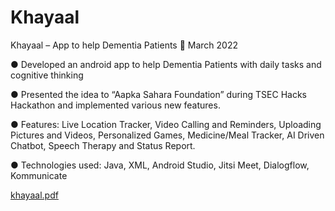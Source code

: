 # Khayaal
Khayaal – App to help Dementia Patients 🔗 March 2022  

● Developed an android app to help Dementia Patients with daily tasks and cognitive thinking  

● Presented the idea to “Aapka Sahara Foundation” during TSEC Hacks Hackathon and implemented
various new features.  

● Features: Live Location Tracker, Video Calling and Reminders, Uploading Pictures and Videos,
Personalized Games, Medicine/Meal Tracker, AI Driven Chatbot, Speech Therapy and Status Report.  

● Technologies used: Java, XML, Android Studio, Jitsi Meet, Dialogflow, Kommunicate

[khayaal.pdf](https://github.com/vedant218/Khayaal/files/13974607/khayaal.1.pdf)

